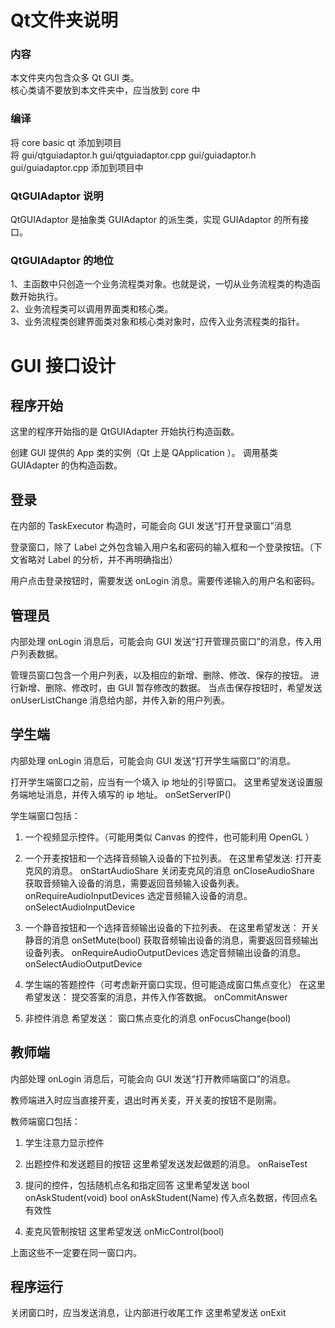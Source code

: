 # Qt文件夹说明

### 内容
本文件夹内包含众多 Qt GUI 类。<br/>
核心类请不要放到本文件夹中，应当放到 core 中

### 编译
将 core basic qt 添加到项目<br/>
将 gui/qtguiadaptor.h gui/qtguiadaptor.cpp gui/guiadaptor.h gui/guiadaptor.cpp  添加到项目中

### QtGUIAdaptor 说明
QtGUIAdaptor  是抽象类 GUIAdaptor 的派生类，实现 GUIAdaptor 的所有接口。

### QtGUIAdaptor 的地位
1、主函数中只创造一个业务流程类对象。也就是说，一切从业务流程类的构造函数开始执行。<br/>
2、业务流程类可以调用界面类和核心类。<br/>
3、业务流程类创建界面类对象和核心类对象时，应传入业务流程类的指针。<br/>

# GUI 接口设计
## 程序开始

这里的程序开始指的是 QtGUIAdapter 开始执行构造函数。

创建 GUI 提供的 App 类的实例（Qt 上是 QApplication ）。
调用基类 GUIAdapter 的伪构造函数。

## 登录

在内部的 TaskExecutor 构造时，可能会向 GUI 发送“打开登录窗口”消息

登录窗口，除了 Label 之外包含输入用户名和密码的输入框和一个登录按钮。（下文省略对 Label 的分析，并不再明确指出）

用户点击登录按钮时，需要发送 onLogin 消息。需要传递输入的用户名和密码。

## 管理员

内部处理 onLogin 消息后，可能会向 GUI 发送“打开管理员窗口”的消息，传入用户列表数据。

管理员窗口包含一个用户列表，以及相应的新增、删除、修改、保存的按钮。
进行新增、删除、修改时，由 GUI 暂存修改的数据。
当点击保存按钮时，希望发送 onUserListChange 消息给内部，并传入新的用户列表。

## 学生端

内部处理 onLogin 消息后，可能会向 GUI 发送“打开学生端窗口”的消息。

打开学生端窗口之前，应当有一个填入 ip 地址的引导窗口。
这里希望发送设置服务端地址消息，并传入填写的 ip 地址。
onSetServerIP()

学生端窗口包括：

1. 一个视频显示控件。（可能用类似 Canvas 的控件，也可能利用 OpenGL ）

2. 一个开麦按钮和一个选择音频输入设备的下拉列表。
在这里希望发送:
打开麦克风的消息。
onStartAudioShare
关闭麦克风的消息
onCloseAudioShare
获取音频输入设备的消息，需要返回音频输入设备列表。
onRequireAudioInputDevices
选定音频输入设备的消息。
onSelectAudioInputDevice

3. 一个静音按钮和一个选择音频输出设备的下拉列表。
在这里希望发送：
开关静音的消息
onSetMute(bool)
获取音频输出设备的消息，需要返回音频输出设备列表。
onRequireAudioOutputDevices
选定音频输出设备的消息。
onSelectAudioOutputDevice

4. 学生端的答题控件（可考虑新开窗口实现，但可能造成窗口焦点变化）
在这里希望发送：
提交答案的消息，并传入作答数据。
onCommitAnswer

5. 非控件消息
希望发送：
窗口焦点变化的消息
onFocusChange(bool)

## 教师端

内部处理 onLogin 消息后，可能会向 GUI 发送“打开教师端窗口”的消息。

教师端进入时应当直接开麦，退出时再关麦，开关麦的按钮不是刚需。

教师端窗口包括：

1. 学生注意力显示控件

2. 出题控件和发送题目的按钮
这里希望发送发起做题的消息。
onRaiseTest

3. 提问的控件，包括随机点名和指定回答
这里希望发送
bool onAskStudent(void)
bool onAskStudent(Name)
传入点名数据，传回点名有效性

4. 麦克风管制按钮
这里希望发送
onMicControl(bool)

上面这些不一定要在同一窗口内。

## 程序运行

关闭窗口时，应当发送消息，让内部进行收尾工作
这里希望发送
onExit
